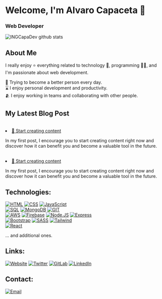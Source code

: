# Welcome, I'm Alvaro Capaceta 👋
### Web Developer
![INGCapaDev github stats](https://github-readme-stats.vercel.app/api?username=ingcapadev&show_icons=true&rank_icon=github&theme=dark)
## About Me
I really enjoy ⭐ everything related to technology 🤖, programming 👨‍💻, and I'm passionate about web development.

🌿 Trying to become a better person every day.
</br>
⌛ I enjoy personal development and productivity.
</br>
🫂 I enjoy working in teams and collaborating with other people.
</br>

## My Latest Blog Post
<!-- POSTS:START --><br/><li><a href='https://blog.ingcapadev.com/blog/start-creating-content/'>📝 Start creating content</a><p>In my first post, I encourage you to start creating content right now and discover how it can benefit you and become a valuable tool in the future.</p><br/><li><a href='https://blog.ingcapadev.com/blog/start-creating-content/'>📝 Start creating content</a><p>In my first post, I encourage you to start creating content right now and discover how it can benefit you and become a valuable tool in the future.</p><!-- POSTS:END -->

## Technologies:
[![HTML](https://img.shields.io/badge/HTML-999999?style=for-the-badge&logo=html5&logoColor=white&labelColor=101010)](#)
[![CSS](https://img.shields.io/badge/CSS-FA7343?style=for-the-badge&logo=css3&logoColor=white&labelColor=101010)](#)
[![JavaScript](https://img.shields.io/badge/JavaScript-F7DF1E?style=for-the-badge&logo=javascript&logoColor=white&labelColor=101010)](#)
</br>
[![SQL](https://img.shields.io/badge/SQL-73B8BD?style=for-the-badge&logo=mysql&logoColor=white&labelColor=101010)](#)
[![MongoDB](https://img.shields.io/badge/MongoDB-AFE16B?style=for-the-badge&logo=mongodb&logoColor=white&labelColor=101010)](#)
[![GIT](https://img.shields.io/badge/GIT-DF7E5D?style=for-the-badge&logo=git&logoColor=white&labelColor=101010)](#)
</br>
[![AWS](https://img.shields.io/badge/AWS-232F3E?style=for-the-badge&logo=amazon-aws&logoColor=white&labelColor=101010)](#)
[![Firebase](https://img.shields.io/badge/Firebase-FFCA28?style=for-the-badge&logo=firebase&logoColor=white&labelColor=101010)](#)
[![Node.JS](https://img.shields.io/badge/Node.JS-339933?style=for-the-badge&logo=node.js&logoColor=white&labelColor=101010)](#)
[![Express](https://img.shields.io/badge/Express-5496E6?style=for-the-badge&logo=express&logoColor=white&labelColor=101010)](#)
</br>
[![Bootstrap](https://img.shields.io/badge/Bootstrap-8C659C?style=for-the-badge&logo=bootstrap&logoColor=white&labelColor=101010)](#)
[![SASS](https://img.shields.io/badge/SASS-DB6ED4?style=for-the-badge&logo=sass&logoColor=white&labelColor=101010)](#)
[![Tailwind](https://img.shields.io/badge/Tailwind-06B6D4?style=for-the-badge&logo=tailwindcss&logoColor=white&labelColor=101010)](#)
</br>
[![React](https://img.shields.io/badge/React-0088CC?style=for-the-badge&logo=react&logoColor=white&labelColor=101010)](#)

... and additional ones.

## Links:
[![Website](https://img.shields.io/badge/Website-INGCapaDev-4285F4?style=for-the-badge&logo=googlechrome&logoColor=white&labelColor=101010)](https://ingcapadev.netlify.app)
[![Twitter](https://img.shields.io/badge/Twitter-@fta__capa-1DA1F2?style=for-the-badge&logo=twitter&logoColor=white&labelColor=101010)](https://twitter.com/fta_capa)
[![GitLab](https://img.shields.io/badge/GitLab-@AlvaroCapaceta-DF8E12?style=for-the-badge&logo=gitlab&logoColor=white&labelColor=101010)](https://gitlab.com/AlvaroCapaceta)
[![LinkedIn](https://img.shields.io/badge/LinkedIn-@AlvaroCapaceta-487FCF?style=for-the-badge&logo=LinkedIn&logoColor=white&labelColor=101010)](https://www.linkedin.com/in/ingcapadev/)

## Contact:

[![Email](https://img.shields.io/badge/ingcapadev@gmail.com-email-D14836?style=for-the-badge&logo=gmail&logoColor=white&labelColor=101010)](mailto:ingcapadev@gmail.com)
